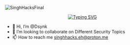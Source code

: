 ![SinghHacksFinal](https://github.com/HackWithSumit/HackWithSumit/assets/120317751/480bfdb0-eb69-41bf-baff-26bd8f4d2220)

<p align="center">
<a href="https://github.com/SinghHacks">
    <img src="https://readme-typing-svg.demolab.com?font=Georgia&size=18&duration=2000&pause=100&multiline=true&width=500&height=80&lines=Davinder+Singh;Cybersecurity+Researcher;Senior Cybersecurity Analyst+%7C+WebApplication Pentester+%7C+" alt="Typing SVG" />
</a>
<br/>

</p>  




- 👋 Hi, I’m @Dsynk
- 💞️ I’m looking to collaborate on Different Security Topics
- 📫 How to reach me singhhacks.eh@proton.me

<!---
SinghHacks/SinghHacks is a ✨ special ✨ repository because its `README.md` (this file) appears on your GitHub profile.
You can click the Preview link to take a look at your changes.
--->
